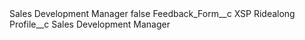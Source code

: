 <?xml version="1.0" encoding="UTF-8"?>
<CustomMetadata xmlns="http://soap.sforce.com/2006/04/metadata" xmlns:xsi="http://www.w3.org/2001/XMLSchema-instance" xmlns:xsd="http://www.w3.org/2001/XMLSchema">
    <label>Sales Development Manager</label>
    <protected>false</protected>
    <values>
        <field>Feedback_Form__c</field>
        <value xsi:type="xsd:string">XSP Ridealong</value>
    </values>
    <values>
        <field>Profile__c</field>
        <value xsi:type="xsd:string">Sales Development Manager</value>
    </values>
</CustomMetadata>
